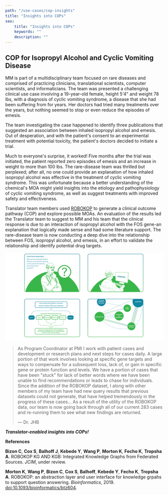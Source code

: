 ```yaml
---
path: "/use-cases/cop-insights"
title: "Insights into COPs"
seo:
    title: "Insights into COPs"
    keywords: ""
    description: ""
---
```



## COP for Isopropyl Alcohol and Cyclic Vomiting Disease<a name="cop-for-isopropyl-alcohol-and-cvd"></a>

MM is part of a multidisciplinary team focused on rare diseases and comprised of practicing clinicians, translational scientists, computer scientists, and informaticians. The team was presented a challenging clinical use case involving a 19-year-old female, height 5'4" and weight 78 lbs, with a diagnosis of cyclic vomiting syndrome, a disease that she had been suffering from for years. Her doctors had tried many treatments over the years, but nothing seemed to stop or even reduce the episodes of emesis.

The team investigating the case happened to identify three publications that suggested an association between inhaled isopropyl alcohol and emesis. Out of desperation, and with the patient's consent to an experimental treatment with potential toxicity, the patient's doctors decided to initiate a trial.

Much to everyone's surprise, it worked! Five months after the trial was initiated, the patient reported zero episodes of emesis and an increase in weight to more than 100 lbs. The rare-disease team was thrilled but perplexed; after all, no one could provide an explanation of how inhaled isopropyl alcohol was effective in the treatment of cyclic vomiting syndrome. This was unfortunate because a better understanding of the chemical's MOA might yield insights into the etiology and pathophysiology of cyclic vomiting syndrome, as well as suggest treatments with improved safety and effectiveness.

Translator team members used [ROBOKOP](/apps/robokop) to generate a clinical outcome pathway (COP) and explore possible MOAs. An evaluation of the results led the Translator team to suggest to MM and his team that the clinical response is due to an interaction of isopropyl alcohol with the FOS gene-an explanation that logically made sense and had some literature support. The rare-disease team is now conducting a deep dive into the relationship between FOS, isopropyl alcohol, and emesis, in an effort to validate the relationship and identify potential drug targets.

![Four-Panel comic illustrating COP for isopropyl alcohol and cyclic vomiting disease](cop-for-isopropyl-alcohol-and-cvd.png)

> As Program Coordinator at PMI I work with patient cases and development or research plans and next steps for cases daily. A large portion of that work involves looking at specific gene targets and ways to compensate for a subsequent loss, lack of, or gain in specific gene or protein function and levels. We have a portion of cases that have been "stuck" for lack of better words where we have been unable to find recommendations or leads to chase for individuals. Since the addition of the ROBOKOP dataset, I along with other members of my team have had new query results that previous datasets could not generate, that have helped tremendously in the progress of these cases... As a result of the utility of the ROBOKOP data, our team is now going back through all of our current 283 cases and re-running them to see what new findings are returned.
>
> — Dr. JHB

_**Translator-enabled insights into COPs!**_

**References**

**Bizon C**, **Cox S**, **Balhoff J**, **Kebede Y**, **Wang P**, **Morton K**, **Fecho K**, **Tropsha A**. ROBOKOP KG AND KGB: Integrated Knowledge Graphs from Federated Sources. *JCIM*, under review.

**Morton K**, **Wang P**, **Bizon C**, **Cox S**, **Balhoff**, **Kebede Y**, **Fecho K**, **Tropsha A**. ROBOKOP: an abstraction layer and user interface for knowledge grpahs to support question answering. *Bioinformatics*, 2019. [doi:10.1093/bioinformatics/btz604](https://doi.org/10.1093/bioinformatics/btz604).
